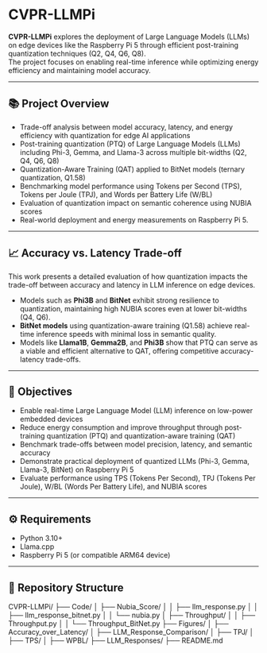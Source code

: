 # CVPR-LLMPi

**CVPR-LLMPi** explores the deployment of Large Language Models (LLMs) on edge devices like the Raspberry Pi 5 through efficient post-training quantization techniques (Q2, Q4, Q6, Q8).  
The project focuses on enabling real-time inference while optimizing energy efficiency and maintaining model accuracy.

---

## 📚 Project Overview
- Trade-off analysis between model accuracy, latency, and energy efficiency with quantization for edge AI applications
- Post-training quantization (PTQ) of Large Language Models (LLMs) including Phi-3, Gemma, and Llama-3 across multiple bit-widths (Q2, Q4, Q6, Q8)
- Quantization-Aware Training (QAT) applied to BitNet models (ternary quantization, Q1.58)
- Benchmarking model performance using Tokens per Second (TPS), Tokens per Joule (TPJ), and Words per Battery Life (W/BL)
- Evaluation of quantization impact on semantic coherence using NUBIA scores
- Real-world deployment and energy measurements on Raspberry Pi 5.

---

## 📈 Accuracy vs. Latency Trade-off
This work presents a detailed evaluation of how quantization impacts the trade-off between accuracy and latency in LLM inference on edge devices.
- Models such as **Phi3B** and **BitNet** exhibit strong resilience to quantization, maintaining high NUBIA scores even at lower bit-widths (Q4, Q6).
- **BitNet models** using quantization-aware training (Q1.58) achieve real-time inference speeds with minimal loss in semantic quality.
- Models like **Llama1B**, **Gemma2B**, and **Phi3B** show that PTQ can serve as a viable and efficient alternative to QAT, offering competitive accuracy-latency trade-offs.

---

## 🎯 Objectives
- Enable real-time Large Language Model (LLM) inference on low-power embedded devices
- Reduce energy consumption and improve throughput through post-training quantization (PTQ) and quantization-aware training (QAT)
- Benchmark trade-offs between model precision, latency, and semantic accuracy
- Demonstrate practical deployment of quantized LLMs (Phi-3, Gemma, Llama-3, BitNet) on Raspberry Pi 5
- Evaluate performance using TPS (Tokens Per Second), TPJ (Tokens Per Joule), W/BL (Words Per Battery Life), and NUBIA scores

---

## ⚙️ Requirements
- Python 3.10+
- Llama.cpp
- Raspberry Pi 5 (or compatible ARM64 device)

---

## 📁 Repository Structure
CVPR-LLMPi/ ├── Code/ │ ├── Nubia_Score/ │ │ ├── llm_response.py │ │ ├── llm_response_bitnet.py │ │ └── nubia.py │ ├── Throughput/ │ │ ├── Throughput.py │ │ └── Throughput_BitNet.py ├── Figures/ │ ├── Accuracy_over_Latency/ │ ├── LLM_Response_Comparison/ │ ├── TPJ/ │ ├── TPS/ │ ├── WPBL/ ├── LLM_Responses/ ├── README.md
